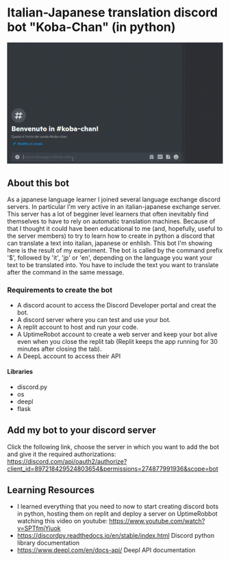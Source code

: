 # Italian-Japanese translation discord bot "Koba-Chan" (in python)

![alt text](images_videos/bot-test.gif)

## About this bot

As a japanese language learner I joined several language exchange discord servers. In particular I'm very active in an italian-japanese exchange server.
This server has a lot of begginer level learners that often inevitably find themselves to have to rely on automatic translation machines.
Because of that I thought it could have been educational to me (and, hopefully, useful to the server members) to try to learn how to create in python a discord that can translate a text into italian, japanese or enhlish.
This bot I'm showing here is the result of my experiment.
The bot is called by the command prefix '$', followed by 'it', 'jp' or 'en', depending on the language you want your text to be translated into. You have to include the text you want to translate after the command in the same message.

### Requirements to create the bot

- A discord acount to access the Discord Developer portal and creat the bot.
- A discord server where you can test and use your bot.
- A replit account to host and run your code.
- A UptimeRobot account to create a web server and keep your bot alive even when you close the replit tab (Replit keeps the app running for 30 minutes after closing the tab).
- A DeepL account to access their API

#### Libraries

- discord.py
- os
- deepl
- flask

## Add my bot to your discord server

Click the following link, choose the server in which you want to add the bot and give it the required authorizations:
https://discord.com/api/oauth2/authorize?client_id=897218429524803654&permissions=274877991936&scope=bot

## Learning Resources

- I learned everything that you need to now to start creating discord bots in python, hosting them on replit and deploy a server on UptimeRobbot watching this video on youtube: https://www.youtube.com/watch?v=SPTfmiYiuok
- https://discordpy.readthedocs.io/en/stable/index.html Discord python library documentation
- https://www.deepl.com/en/docs-api/ Deepl API documentation
